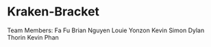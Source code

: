 # Kraken-Bracket

Team Members:
Fa Fu
Brian Nguyen
Louie Yonzon
Kevin Simon
Dylan Thorin
Kevin Phan
